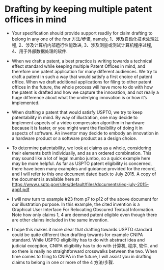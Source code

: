 # Drafting by keeping multiple patent offices in mind 

- Your specification should provide support readily for claim drafting to belong in any one of the four 方法/步骤, namely, 1、涉及自动化技术处理过程, 2、涉及计算机内部运行性能改进, 3、涉及测量或测试计算机程序过程, 4、用于外部数据处理的软件.

- When we draft a patent, a best practice is writing towards a technical effect standard while keeping multiple Patent Offices in mind, and therefore one patent application for many different audiences. We try to draft a patent in such a way that would satisfy a first choice of patent office. When we draft additional applications for filing to other patent offices in the future, the whole process will have more to do with how the patent is drafted and how we capture the innovation, and not really a huge difference about what the underlying innovation is or how it’s implemented.

- When drafting a patent that would satisfy USPTO, we try to keep patentability in mind. By way of illustration, one may decide to implement aspects of a video compression algorithm in hardware because it is faster, or you might want the flexibility of doing it in aspects of software. An inventor may decide to embody an innovation in a hardware product or a software product as a design choice. 

- To determine patentability, we look at claims as a whole, considering their elements both individually, and as an ordered combination. This may sound like a lot of legal mumbo jumbo, so a quick example here may be more helpful. As far as USPTO patent eligibility is concerned, there have been many examples and guidance provided for the record, and I will refer to this one document dated back to July 2015. A copy of the document is available here at https://www.uspto.gov/sites/default/files/documents/ieg-july-2015-app1.pdf

- I will now turn to example #23 from p7 to p12 of the above document for our illustration purpose. In this example, the cited invention is a Graphical User Interface For Relocating Obscured Textual Information. Note how only claims 1, 4 are deemed patent eligible even though there are other claims included in the same invention.  

- I hope this makes it more clear that drafting towards USPTO standard could be quite different than drafting towards for example CNIPA standard. While USPTO eligibility has to do with abstract idea and judicial exception, CNIPA eligibility has to do with 计算机, 程序, 软件, and so there is really no straightforward crosswalks between the two. When time comes to filing to CNIPA in the future, I will assist you in drafting claims to belong in one or more of the 4 方法/步骤.
